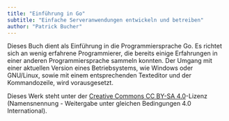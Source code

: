 ```yaml
---
title: "Einführung in Go"
subtitle: "Einfache Serveranwendungen entwickeln und betreiben"
author: "Patrick Bucher"
---
```


Dieses Buch dient als Einführung in die Programmiersprache Go. Es richtet sich
an wenig erfahrene Programmierer, die bereits einige Erfahrungen in einer
anderen Programmiersprache sammeln konnten. Der Umgang mit einer aktuellen
Version eines Betriebsystems, wie Windows oder GNU/Linux, sowie mit einem
entsprechenden Texteditor und der Kommandozeile, wird vorausgesetzt.

Dieses Werk steht unter der [Creative Commons CC BY-SA
4.0](https://creativecommons.org/licenses/by-sa/4.0/deed.de)-Lizenz
(Namensnennung - Weitergabe unter gleichen Bedingungen 4.0 International).
